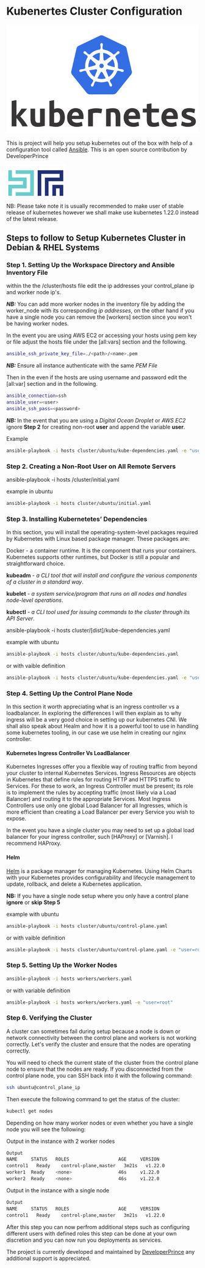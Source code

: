 # Kubenertes Cluster Configuration

![Kubernetes](kubernetes-logo.jpg)

This is project will help you setup kubernetes out of the box with help of a configuration tool called [Ansible](https://docs.ansible.com/ansible/latest/installation_guide/intro_installation.html). This is an open source contribution by DeveloperPrince

![DeveloperPrince](logo.png)

NB: Please take note it is usually recommended to make user of stable release of kubernetes however we shall make use kubernetes 1.22.0 instead of the latest release.

## Steps to follow to Setup Kubernetes Cluster in Debian & RHEL Systems

### Step 1. Setting Up the Workspace Directory and Ansible Inventory File

within the the /cluster/hosts file edit the ip addresses your control_plane ip and worker node ip's.

***NB:*** You can add more worker nodes in the inventory file by adding the worker_node with its corresponding *ip addresses*, on the other hand if you have a single node you can remove the [workers] section since you won't be having worker nodes.

In the event you are using AWS EC2 or accessing your hosts using pem key or file adjust the hosts file under the [all:vars] section and the following.

```bash
ansible_ssh_private_key_file=./<path>/<name>.pem
```

***NB:*** Ensure all instance authenticate with the same *PEM File*

Then in the even if the hosts are using username and password edit the [all:var] section and in the following.

```bash
ansible_connection=ssh
ansible_user=<user>
ansible_ssh_pass=<password>
```

***NB:*** In the event that you are using a *Digital Ocean Droplet* or *AWS EC2* ignore **Step 2** for creating non-root  **user** and append the variable **user**.

Example

```bash
ansible-playbook -i hosts cluster/ubuntu/kube-dependencies.yaml -e "user=root"
```

### Step 2. Creating a Non-Root User on All Remote Servers

ansible-playbook -i hosts /cluster/initial.yaml

example in ubuntu

```bash
ansible-playbook -i hosts cluster/ubuntu/initial.yaml
```

### Step 3. Installing Kubernetetes’ Dependencies

In this section, you will install the operating-system-level packages required by Kubernetes with Linux based package manager. These packages are:

Docker - a container runtime. It is the component that runs your containers. Kubernetes supports other runtimes, but Docker is still a popular and straightforward choice.

**kubeadm** - *a CLI tool that will install and configure the various components of a cluster in a standard way*.

**kubelet** - *a system service/program that runs on all nodes and handles node-level operations*.

**kubectl** - *a CLI tool used for issuing commands to the cluster through its API Server*.

ansible-playbook -i hosts cluster/[dist]/kube-dependencies.yaml

example with ubuntu

```bash
ansible-playbook -i hosts cluster/ubuntu/kube-dependencies.yaml
```

or with vaible definition

```bash
ansible-playbook -i hosts cluster/ubuntu/kube-dependencies.yaml -e "user=root"
```

### Step 4. Setting Up the Control Plane Node

In this section it worth appreciating what is an ingress controller vs a loadbalancer. In exploring the differences I will then explain as to why ingress will be a very good choice in setting up our kubernetes CNI. We shall also speak about Healm and how it is a powerful tool to use in handling some kubernetes tooling, in our case we use helm in creating our nginx controller.

#### Kubernetes Ingress Controller Vs LoadBalancer

Kubernetes Ingresses offer you a flexible way of routing traffic from beyond your cluster to internal Kubernetes Services. Ingress Resources are objects in Kubernetes that define rules for routing HTTP and HTTPS traffic to Services. For these to work, an Ingress Controller must be present; its role is to implement the rules by accepting traffic (most likely via a Load Balancer) and routing it to the appropriate Services. Most Ingress Controllers use only one global Load Balancer for all Ingresses, which is more efficient than creating a Load Balancer per every Service you wish to expose.

In the event you have a single cluster you may need to set up a global load balancer for your ingress controller, such [HAProxy] or [Varnish]. I recommend HAProxy.

#### Helm

[Helm](https://helm.sh/docs/intro/install/) is a package manager for managing Kubernetes. Using Helm Charts with your Kubernetes provides configurability and lifecycle management to update, rollback, and delete a Kubernetes application.

**NB:** If you have a single node setup where you only have a control plane **ignore** or **skip** **Step 5**

example with ubuntu

```bash
ansible-playbook -i hosts cluster/ubuntu/control-plane.yaml
```

or with vaible definition

```bash
ansible-playbook -i hosts cluster/ubuntu/control-plane.yaml -e "user=root"
```

### Step 5. Setting Up the Worker Nodes

```bash
ansible-playbook -i hosts workers/workers.yaml
```

or with variable definition

```bash
ansible-playbook -i hosts workers/workers.yaml -e "user=root"
```

### Step 6. Verifying the Cluster

A cluster can sometimes fail during setup because a node is down or network connectivity between the control plane and workers is not working correctly. Let's verify the cluster and ensure that the nodes are operating correctly.

You will need to check the current state of the cluster from the control plane node to ensure that the nodes are ready. If you disconnected from the control plane node, you can SSH back into it with the following command:

```bash
ssh ubuntu@control_plane_ip
```

Then execute the following command to get the status of the cluster:

```bash
kubectl get nodes
```

Depending on how many worker nodes or even whether you have a single node you will see the following:

Output in the instance with 2 worker nodes

```bash
Output
NAME     STATUS   ROLES                  AGE     VERSION
control1   Ready    control-plane,master   3m21s   v1.22.0
worker1  Ready    <none>                 46s     v1.22.0
worker2  Ready    <none>                 46s     v1.22.0
```

Output in the instance with a single node

```bash
Output
NAME     STATUS   ROLES                  AGE     VERSION
control1   Ready    control-plane,master   3m21s   v1.22.0
```

After this step you can now perfrom additional steps such as configuring different users with defined roles this step can be done at your own discretion and you can now run you deployments as services.

The project is currently developed and maintained by [DeveloperPrince](https://developerprince.co.zw) any additional support is appreciated.
